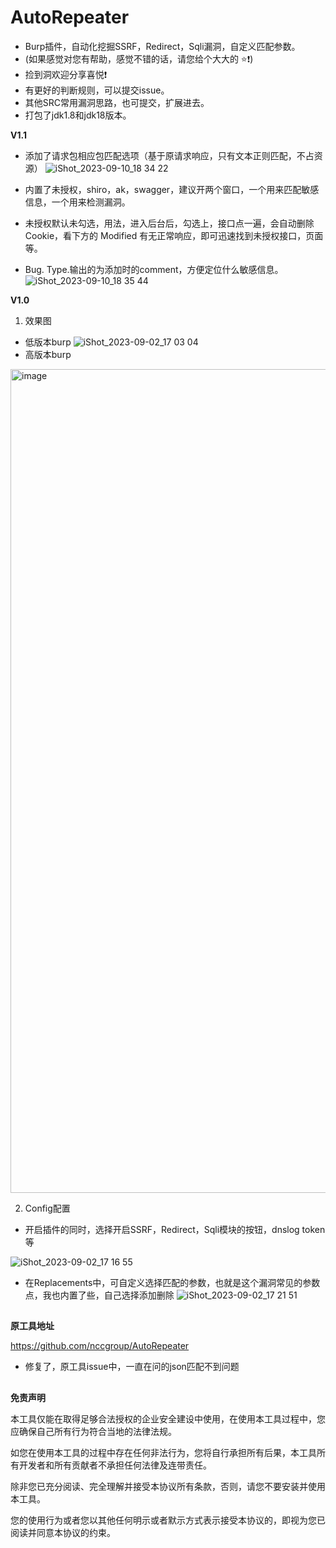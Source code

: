 # AutoRepeater
* Burp插件，自动化挖掘SSRF，Redirect，Sqli漏洞，自定义匹配参数。
* (如果感觉对您有帮助，感觉不错的话，请您给个大大的 ⭐️❗️)
* 捡到洞欢迎分享喜悦❗️
* 有更好的判断规则，可以提交issue。
* 其他SRC常用漏洞思路，也可提交，扩展进去。
* 打包了jdk1.8和jdk18版本。

**V1.1**
* 添加了请求包相应包匹配选项（基于原请求响应，只有文本正则匹配，不占资源）
  ![iShot_2023-09-10_18 34 22](https://github.com/Lotus6/AutoRepeater/assets/63742814/52373def-d4a3-4946-addf-4e7e0cbbe163)

* 内置了未授权，shiro，ak，swagger，建议开两个窗口，一个用来匹配敏感信息，一个用来检测漏洞。
* 未授权默认未勾选，用法，进入后台后，勾选上，接口点一遍，会自动删除Cookie，看下方的 Modified 有无正常响应，即可迅速找到未授权接口，页面等。
* Bug. Type.输出的为添加时的comment，方便定位什么敏感信息。
  ![iShot_2023-09-10_18 35 44](https://github.com/Lotus6/AutoRepeater/assets/63742814/2a634410-beff-49d5-bf09-a4f749aca19d)


**V1.0**

1. 效果图
* 低版本burp
![iShot_2023-09-02_17 03 04](https://github.com/Lotus6/AutoRepeater/assets/63742814/6a806fe8-2c8f-4233-a60e-9d9909e66425)
* 高版本burp
<img width="1318" alt="image" src="https://github.com/Lotus6/AutoRepeater/assets/63742814/76a22d76-a06b-403c-802c-c3125691d164">


2. Config配置

* 开启插件的同时，选择开启SSRF，Redirect，Sqli模块的按钮，dnslog token等

![iShot_2023-09-02_17 16 55](https://github.com/Lotus6/AutoRepeater/assets/63742814/e17785e0-6d40-4bac-a62c-f1d70d1a5e50)


* 在Replacements中，可自定义选择匹配的参数，也就是这个漏洞常见的参数点，我也内置了些，自己选择添加删除
![iShot_2023-09-02_17 21 51](https://github.com/Lotus6/AutoRepeater/assets/63742814/af092b05-bfc8-4389-9e3e-a57c850acab4)




##

**原工具地址**

https://github.com/nccgroup/AutoRepeater

* 修复了，原工具issue中，一直在问的json匹配不到问题



##

**免责声明**



本工具仅能在取得足够合法授权的企业安全建设中使用，在使用本工具过程中，您应确保自己所有行为符合当地的法律法规。


如您在使用本工具的过程中存在任何非法行为，您将自行承担所有后果，本工具所有开发者和所有贡献者不承担任何法律及连带责任。


除非您已充分阅读、完全理解并接受本协议所有条款，否则，请您不要安装并使用本工具。


您的使用行为或者您以其他任何明示或者默示方式表示接受本协议的，即视为您已阅读并同意本协议的约束。

